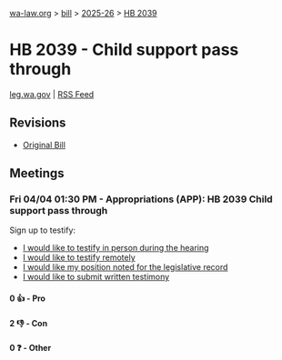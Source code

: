 [wa-law.org](/) > [bill](/bill/) > [2025-26](/bill/2025-26/) > [HB 2039](/bill/2025-26/hb/2039/)

# HB 2039 - Child support pass through
[leg.wa.gov](https://app.leg.wa.gov/billsummary?BillNumber=2039&Year=2025&Initiative=false) | [RSS Feed](./rss.xml)

## Revisions
* [Original Bill](1/)

## Meetings
### Fri 04/04 01:30 PM - Appropriations (APP): HB 2039 Child support pass through
Sign up to testify:
* [I would like to testify in person during the hearing](https://app.leg.wa.gov/csi/Testifier/Add?chamber=House&mId=33248&aId=166603&caId=26813&tId=1)
* [I would like to testify remotely](https://app.leg.wa.gov/csi/Testifier/Add?chamber=House&mId=33248&aId=166603&caId=26813&tId=2)
* [I would like my position noted for the legislative record](https://app.leg.wa.gov/csi/Testifier/Add?chamber=House&mId=33248&aId=166603&caId=26813&tId=3)
* [I would like to submit written testimony](https://app.leg.wa.gov/csi/Testifier/Add?chamber=House&mId=33248&aId=166603&caId=26813&tId=4)

#### 0 👍 - Pro

#### 2 👎 - Con

#### 0 ❓ - Other
